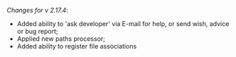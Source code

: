 _Changes for v 2.17.4_:
- Added ability to 'ask developer' via E-mail for help, or send wish, advice or bug report;
- Applied new paths processor;
- Added ability to register file associations
